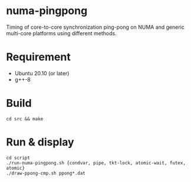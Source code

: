 # numa-pingpong
Timing of core-to-core synchronization ping-pong on NUMA and generic multi-core platforms using different methods.

# Requirement
- Ubuntu 20.10 (or later)
- g++-8
# Build 
```
cd src && make
```

# Run & display
```
cd script
./run-numa-pingpong.sh {condvar, pipe, tkt-lock, atomic-wait, futex, atomic}
./draw-ppong-cmp.sh ppong*.dat
```

